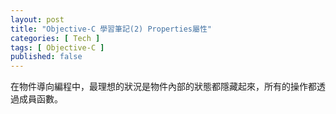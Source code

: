 ```yaml
---
layout: post
title: "Objective-C 學習筆記(2) Properties屬性"
categories: [ Tech ]
tags: [ Objective-C ]
published: false
---
```


在物件導向編程中，最理想的狀況是物件內部的狀態都隱藏起來，所有的操作都透過成員函數。

